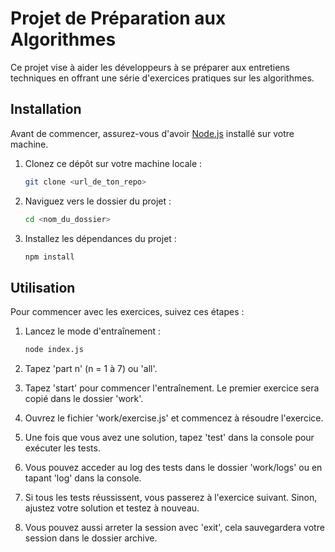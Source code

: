 # Projet de Préparation aux Algorithmes

Ce projet vise à aider les développeurs à se préparer aux entretiens techniques en offrant une série d'exercices pratiques sur les algorithmes.

## Installation

Avant de commencer, assurez-vous d'avoir [Node.js](https://nodejs.org/) installé sur votre machine.

1. Clonez ce dépôt sur votre machine locale :

   ```sh
   git clone <url_de_ton_repo>
    ```

2. Naviguez vers le dossier du projet :

    ```sh
    cd <nom_du_dossier>
    ```

3. Installez les dépendances du projet :

    ```sh
    npm install
    ```

## Utilisation

Pour commencer avec les exercices, suivez ces étapes :

1. Lancez le mode d'entraînement :

    ```sh
    node index.js
    ```

2. Tapez 'part n' (n = 1 à 7) ou 'all'.

3. Tapez 'start' pour commencer l'entraînement. Le premier exercice sera copié dans le dossier 'work'.

4. Ouvrez le fichier 'work/exercise.js' et commencez à résoudre l'exercice.

5. Une fois que vous avez une solution, tapez 'test' dans la console pour exécuter les tests.

6. Vous pouvez acceder au log des tests dans le dossier 'work/logs' ou en tapant 'log' dans la console.

7. Si tous les tests réussissent, vous passerez à l'exercice suivant. Sinon, ajustez votre solution et testez à nouveau.

8. Vous pouvez aussi arreter la session avec 'exit', cela sauvegardera votre session dans le dossier archive.
